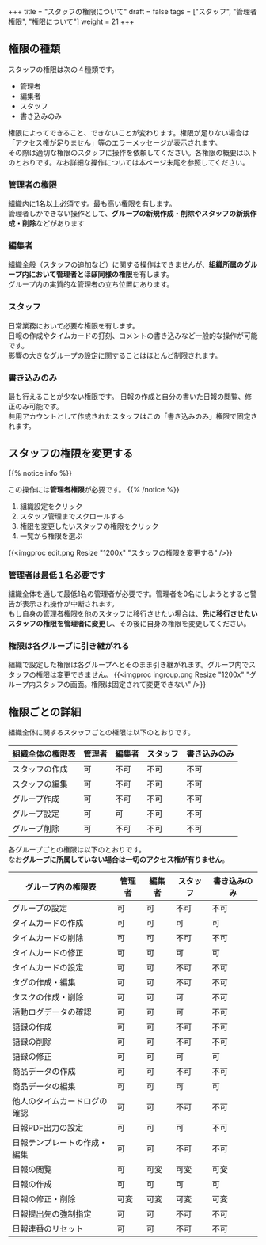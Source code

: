 +++
title = "スタッフの権限について"
draft = false
tags = ["スタッフ", "管理者権限", "権限について"]
weight = 21
+++

## 権限の種類

スタッフの権限は次の４種類です。

- 管理者
- 編集者
- スタッフ
- 書き込みのみ

権限によってできること、できないことが変わります。権限が足りない場合は「アクセス権が足りません」等のエラーメッセージが表示されます。  
その際は適切な権限のスタッフに操作を依頼してください。各権限の概要は以下のとおりです。なお詳細な操作については本ページ末尾を参照してください。

### 管理者の権限

組織内に1名以上必須です。最も高い権限を有します。  
管理者しかできない操作として、**グループの新規作成・削除やスタッフの新規作成・削除**などがあります

### 編集者

組織全般（スタッフの追加など）に関する操作はできませんが、**組織所属のグループ内において管理者とほぼ同様の権限**を有します。  
グループ内の実質的な管理者の立ち位置にあります。

### スタッフ

日常業務において必要な権限を有します。  
日報の作成やタイムカードの打刻、コメントの書き込みなど一般的な操作が可能です。  
影響の大きなグループの設定に関することはほとんど制限されます。

### 書き込みのみ

最も行えることが少ない権限です。
日報の作成と自分の書いた日報の閲覧、修正のみ可能です。  
共用アカウントとして作成されたスタッフはこの「書き込みのみ」権限で固定されます。

## スタッフの権限を変更する

{{% notice info %}}

この操作には**管理者権限**が必要です。
{{% /notice %}}

1. 組織設定をクリック
1. スタッフ管理までスクロールする
1. 権限を変更したいスタッフの権限をクリック
1. 一覧から権限を選ぶ

{{<imgproc edit.png Resize "1200x" "スタッフの権限を変更する" />}}

### 管理者は最低１名必要です

組織全体を通して最低1名の管理者が必要です。管理者を0名にしようとすると警告が表示され操作が中断されます。  
もし自身の管理者権限を他のスタッフに移行させたい場合は、**先に移行させたいスタッフの権限を管理者に変更**し、その後に自身の権限を変更してください。

### 権限は各グループに引き継がれる

組織で設定した権限は各グループへとそのまま引き継がれます。グループ内でスタッフの権限は変更できません。
{{<imgproc ingroup.png Resize "1200x" "グループ内スタッフの画面。権限は固定されて変更できない" />}}

## 権限ごとの詳細

組織全体に関するスタッフごとの権限は以下のとおりです。

|組織全体の権限表|管理者|編集者|スタッフ|書き込みのみ|
|---|---|---|---|---|
|スタッフの作成|可|不可|不可|不可|
|スタッフの編集|可|不可|不可|不可|
|グループ作成|可|不可|不可|不可|
|グループ設定|可|可|不可|不可|
|グループ削除|可|不可|不可|不可|

各グループごとの権限は以下のとおりです。  
なお**グループに所属していない場合は一切のアクセス権が有りません**。

|グループ内の権限表|管理者|編集者|スタッフ|書き込みのみ|
|---|---|---|---|---|
|グループの設定|可|可|不可|不可|
|タイムカードの作成|可|可|可|可|
|タイムカードの削除|可|可|不可|不可|
|タイムカードの修正|可|可|可|可|
|タイムカードの設定|可|可|不可|不可|
|タグの作成・編集|可|可|不可|不可|
|タスクの作成・削除|可|可|可|不可|
|活動ログデータの確認|可|可|可|不可|
|語録の作成|可|可|不可|不可|
|語録の削除|可|可|不可|不可|
|語録の修正|可|可|可|可|
|商品データの作成|可|可|不可|不可|
|商品データの編集|可|可|可|可|
|他人のタイムカードログの確認|可|可|不可|不可|
|日報PDF出力の設定|可|可|可|不可|
|日報テンプレートの作成・編集|可|可|不可|不可|
|日報の閲覧|可|可変|可変|可変|
|日報の作成|可|可|可|可|
|日報の修正・削除|可変|可変|可変|可変|
|日報提出先の強制指定|可|可|不可|不可|
|日報連番のリセット|可|可|不可|不可|